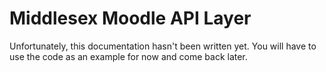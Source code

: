 # Middlesex Moodle API Layer

Unfortunately, this documentation hasn't been written yet. You will have to use the code as an example for now and come back later.

